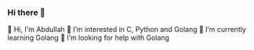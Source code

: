### Hi there 👋

👋 Hi, I'm Abdullah
👀 I’m interested in C, Python and Golang
🌱 I’m currently learning Golang
🤔 I’m looking for help with Golang




<!--
**aabdullahgungor/aabdullahgungor** is a ✨ _special_ ✨ repository because its `README.md` (this file) appears on your GitHub profile.

- 🔭 I’m currently working on ...
- 👯 I’m looking to collaborate on ...
- 💬 Ask me about ...
- 😄 Pronouns: ...
- ⚡ Fun fact: ...
- 📫 How to reach me: 
-->
